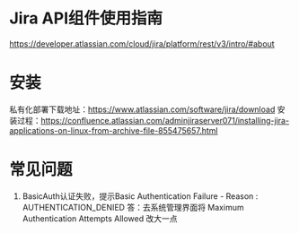 # Jira API组件使用指南

https://developer.atlassian.com/cloud/jira/platform/rest/v3/intro/#about

# 安装
私有化部署下载地址：https://www.atlassian.com/software/jira/download
安装过程：https://confluence.atlassian.com/adminjiraserver071/installing-jira-applications-on-linux-from-archive-file-855475657.html

# 常见问题
1. BasicAuth认证失败，提示Basic Authentication Failure - Reason : AUTHENTICATION_DENIED
答：去系统管理界面将 Maximum Authentication Attempts Allowed 改大一点